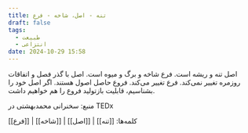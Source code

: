 ```yaml
---
title: تنه - اصل، شاخه - فرع
draft: false
tags:
  - طبیعت
  - انتزاعی
date: 2024-10-29 15:58
---
```

اصل تنه و ریشه است. فرع شاخه و برگ و میوه است. اصل با گذر فصل و اتفاقات روزمره تغییر نمی‌کند. فرع تغییر می‌کند. فروع حاصل اصول هستند. اگر اصل خود را بشناسیم، قابلیت بازتولید فروع را هم خواهیم داشت.

منبع: سخنرانی محمدبهشتی در TEDx

کلمه‌ها: [[تنه]] | [[اصل]] | [[شاخه]] | [[فرع]]